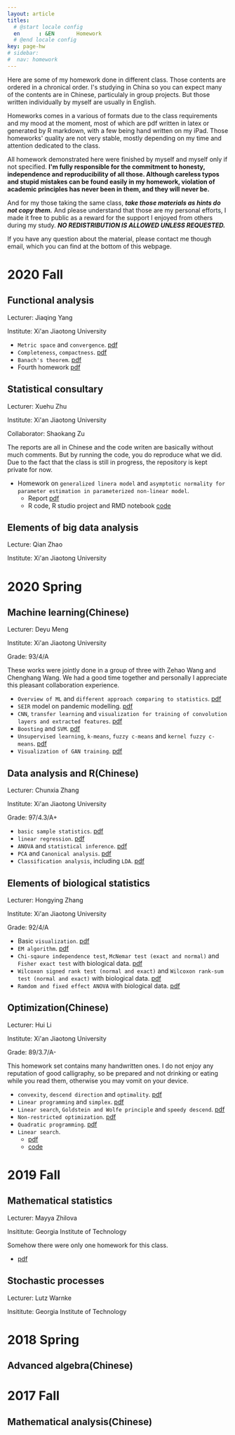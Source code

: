 ```yaml
---
layout: article
titles:
  # @start locale config
  en      : &EN       Homework
  # @end locale config
key: page-hw
# sidebar: 
#  nav: homework
---
```


Here are some of my homework done in different class. Those contents are ordered in a chronical order. I's studying in China so you can expect many of the contents are in Chinese, particulaly in group projects. But those written individually by myself are usually in English. 

Homeworks comes in a various of formats due to the class requirements and my mood at the moment, most of which are pdf written in latex or generated by R markdown, with a few being hand written on my iPad. Those homeworks' quality are not very stable, mostly depending on my time and attention dedicated to the class.

All homework demonstrated here were finished by myself and myself only if not specified. **I'm fully responsible for the commitment to honesty, independence and reproducibility of all those. Although careless typos and stupid mistakes can be found easily in my homework, violation of academic principles has never been in them, and they will never be.**

And for my those taking the same class, ***take those materials as hints do not copy them.***  And please understand that those are my personal efforts, I made it free to public as a reward for the support I enjoyed from others during my study. ***NO REDISTRIBUTION IS ALLOWED UNLESS REQUESTED.***

If you have any question about the material, please contact me though email, which you can find at the bottom of this webpage.

# 2020 Fall

## Functional analysis

Lecturer: Jiaqing Yang

Institute: Xi'an Jiaotong University

- `Metric space` and `convergence`. [pdf](https://martyrzsd.github.io/homework/2020/FA/1st_hw.pdf)
- `Completeness`, `compactness`.  [pdf](https://martyrzsd.github.io/homework/2020/FA/2nd_hw.pdf)
- `Banach's theorem`. [pdf](https://martyrzsd.github.io/homework/2020/FA/3rd_hw.pdf)
- Fourth homework [pdf](https://martyrzsd.github.io/homework/2020/FA/4th_hw.pdf)

## Statistical consultary 

Lecturer: Xuehu Zhu

Institute: Xi'an Jiaotong University

Collaborator: Shaokang Zu

The reports are all in Chinese and the code writen are basically without much comments. But by running the code, you do reproduce what we did. Due to the fact that the class is still in progress, the repository is kept private for now.

- Homework on `generalized linera model` and `asymptotic normality for parameter estimation in parameterized non-linear model`.
  - Report [pdf](https://martyrzsd.github.io/homework/2020/statisticalconsultary/1.pdf)
  - R code, R studio project and RMD notebook [code](https://github.com/martyrzsd/Statistical_Consultary)

## Elements of big data analysis

Lecture: Qian Zhao

Institute: Xi'an Jiaotong University

# 2020 Spring

## Machine learning(Chinese)

Lecturer: Deyu Meng

Institute: Xi'an Jiaotong University

Grade: 93/4/A

These works were jointly done in a group of three with Zehao Wang and Chenghang Wang. We had a good time together and personally I appreciate this pleasant collaboration experience.

- `Overview of ML` and `different approach comparing to statistics`. [pdf](https://martyrzsd.github.io/homework/2020/machinelearning/1.pdf)
- `SEIR` model on pandemic modelling. [pdf](https://martyrzsd.github.io/homework/2020/machinelearning/2.pdf)
- `CNN`, `transfer learning` and `visualization for training of convolution layers and extracted features`. [pdf](https://martyrzsd.github.io/homework/2020/machinelearning/3.pdf)
- `Boosting` and `SVM`. [pdf](https://martyrzsd.github.io/homework/2020/machinelearning/4.pdf)
- `Unsupervised learning`, `k-means`, `fuzzy c-means` and `kernel fuzzy c-means`. [pdf](https://martyrzsd.github.io/homework/2020/machinelearning/5.pdf)
- `Visualization of GAN training`. [pdf](https://martyrzsd.github.io/homework/2020/machinelearning/6.pdf)

## Data analysis and R(Chinese)

Lecturer: Chunxia Zhang

Institute: Xi'an Jiaotong University

Grade: 97/4.3/A+

- `basic sample statistics`. [pdf](https://martyrzsd.github.io/homework/2020/dataanalysis/1.pdf)
- `linear regression`. [pdf](https://martyrzsd.github.io/homework/2020/dataanalysis/2.pdf)
- `ANOVA` and `statistical inference`. [pdf](https://martyrzsd.github.io/homework/2020/dataanalysis/3.pdf)
- `PCA` and `Canonical analysis`. [pdf](https://martyrzsd.github.io/homework/2020/dataanalysis/4.pdf)
- `Classification analysis`, including `LDA`. [pdf](https://martyrzsd.github.io/homework/2020/dataanalysis/5.pdf)


## Elements of biological statistics

Lecturer: Hongying Zhang

Institute: Xi'an Jiaotong University

Grade: 92/4/A

- Basic `visualization`. [pdf](https://martyrzsd.github.io/homework/2020/biostat/1.pdf)
- `EM algorithm`. [pdf](https://martyrzsd.github.io/homework/2020/biostat/1.pdf)
- `Chi-sqaure independence test`, `McNemar test (exact and normal)` and `Fisher exact test` with biological data. [pdf](https://martyrzsd.github.io/homework/2020/biostat/1.pdf)
- `Wilcoxon signed rank test (normal and exact)` and `Wilcoxon rank-sum test (normal and exact)` with biological data. [pdf](https://martyrzsd.github.io/homework/2020/biostat/1.pdf)
- `Ramdom and fixed effect ANOVA` with biological data. [pdf](https://martyrzsd.github.io/homework/2020/biostat/1.pdf)

## Optimization(Chinese)

Lecturer: Hui Li

Institute: Xi'an Jiaotong University

Grade: 89/3.7/A-

This homework set contains many handwritten ones. I do not enjoy any reputation of good calligraphy, so be prepared and not drinking or eating while you read them, otherwise you may vomit on your device.

- `convexity`, `descend direction` and `optimality`. [pdf](homework/2020/opt/1.pdf)
- `Linear programming` and `simplex`. [pdf](homework/2020/opt/2.pdf)
- `Linear search`, `Goldstein and Wolfe principle` and `speedy descend`. [pdf](homework/2020/opt/3.pdf)
- `Non-restricted optimization`. [pdf](homework/2020/opt/4.pdf)
- `Quadratic programming`. [pdf](homework/2020/opt/5.pdf)
- `Linear search`. 
  - [pdf](homework/2020/opt/6.pdf)
  - [code](homework/2020/opt/6.py)


# 2019 Fall

## Mathematical statistics

Lecturer: Mayya Zhilova

Insititute: Georgia Institute of Technology

Somehow there were only one homework for this class.

- [pdf](homework/2019/mathstat/1/pdf)

## Stochastic processes

Lecturer: Lutz Warnke

Insititute: Georgia Institute of Technology

# 2018 Spring

## Advanced algebra(Chinese)

# 2017 Fall 

## Mathematical analysis(Chinese)